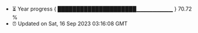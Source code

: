 - ⏳ Year progress { █████████████████████▁▁▁▁▁▁▁▁▁ } 70.72 %
- ⏰ Updated on Sat, 16 Sep 2023 03:16:08 GMT

